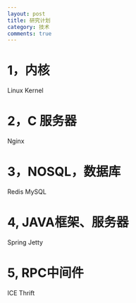 ```yaml
---
layout: post
title: 研究计划
category: 技术
comments: true
---
```


# 1，内核
Linux Kernel

# 2，C 服务器
Nginx

# 3，NOSQL，数据库
Redis
MySQL

# 4, JAVA框架、服务器
Spring
Jetty

# 5, RPC中间件
ICE
Thrift
